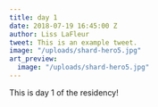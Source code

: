 ```yaml
---
title: day 1
date: 2018-07-19 16:45:00 Z
author: Liss LaFleur
tweet: This is an example tweet.
image: "/uploads/shard-hero5.jpg"
art_preview:
  image: "/uploads/shard-hero5.jpg"
---
```


This is day 1 of the residency!